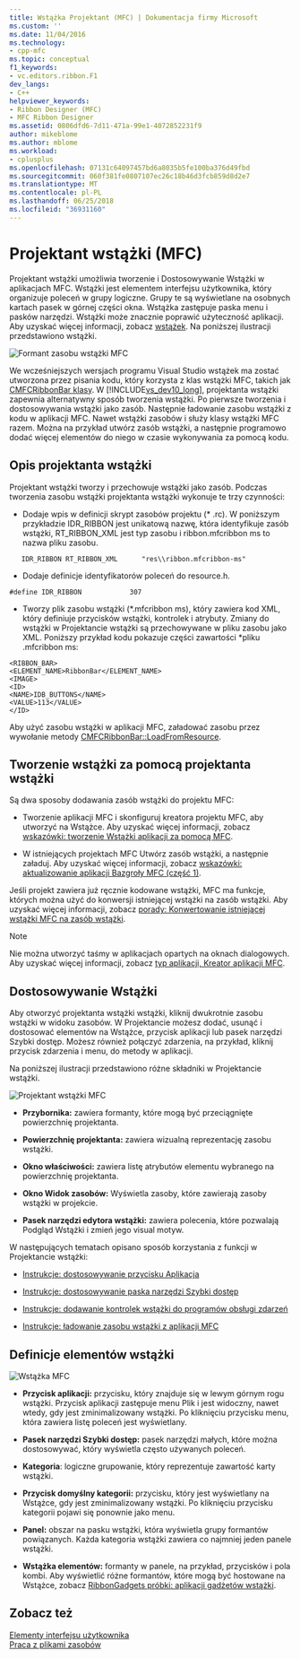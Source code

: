 ```yaml
---
title: Wstążka Projektant (MFC) | Dokumentacja firmy Microsoft
ms.custom: ''
ms.date: 11/04/2016
ms.technology:
- cpp-mfc
ms.topic: conceptual
f1_keywords:
- vc.editors.ribbon.F1
dev_langs:
- C++
helpviewer_keywords:
- Ribbon Designer (MFC)
- MFC Ribbon Designer
ms.assetid: 0806dfd6-7d11-471a-99e1-4072852231f9
author: mikeblome
ms.author: mblome
ms.workload:
- cplusplus
ms.openlocfilehash: 07131c64097457bd6a8035b5fe100ba376d49fbd
ms.sourcegitcommit: 060f381fe0807107ec26c18b46d3fcb859d8d2e7
ms.translationtype: MT
ms.contentlocale: pl-PL
ms.lasthandoff: 06/25/2018
ms.locfileid: "36931160"
---
```

# <a name="ribbon-designer-mfc"></a>Projektant wstążki (MFC)
Projektant wstążki umożliwia tworzenie i Dostosowywanie Wstążki w aplikacjach MFC. Wstążki jest elementem interfejsu użytkownika, który organizuje poleceń w grupy logiczne. Grupy te są wyświetlane na osobnych kartach pasek w górnej części okna. Wstążka zastępuje paska menu i pasków narzędzi. Wstążki może znacznie poprawić użyteczność aplikacji. Aby uzyskać więcej informacji, zobacz [wstążek](http://go.microsoft.com/fwlink/p/?linkid=129233). Na poniższej ilustracji przedstawiono wstążki.  
  
 ![Formant zasobu wstążki MFC](../mfc/media/ribbon_no_callouts.png "ribbon_no_callouts")  
  
 We wcześniejszych wersjach programu Visual Studio wstążek ma zostać utworzona przez pisania kodu, który korzysta z klas wstążki MFC, takich jak [CMFCRibbonBar klasy](../mfc/reference/cmfcribbonbar-class.md). W [!INCLUDE[vs_dev10_long](../build/includes/vs_dev10_long_md.md)], projektanta wstążki zapewnia alternatywny sposób tworzenia wstążki. Po pierwsze tworzenia i dostosowywania wstążki jako zasób. Następnie ładowanie zasobu wstążki z kodu w aplikacji MFC. Nawet wstążki zasobów i służy klasy wstążki MFC razem. Można na przykład utwórz zasób wstążki, a następnie programowo dodać więcej elementów do niego w czasie wykonywania za pomocą kodu.  
  
## <a name="understanding-the-ribbon-designer"></a>Opis projektanta wstążki  
 Projektant wstążki tworzy i przechowuje wstążki jako zasób. Podczas tworzenia zasobu wstążki projektanta wstążki wykonuje te trzy czynności:  
  
-   Dodaje wpis w definicji skrypt zasobów projektu (* .rc). W poniższym przykładzie IDR_RIBBON jest unikatową nazwę, która identyfikuje zasób wstążki, RT_RIBBON_XML jest typ zasobu i ribbon.mfcribbon ms to nazwa pliku zasobu.  
  
 ```  
    IDR_RIBBON RT_RIBBON_XML      "res\\ribbon.mfcribbon-ms"  
 ```  
  
-   Dodaje definicje identyfikatorów poleceń do resource.h.  
  
 ```  
 #define IDR_RIBBON            307  
 ```  
  
-   Tworzy plik zasobu wstążki (*.mfcribbon ms), który zawiera kod XML, który definiuje przycisków wstążki, kontrolek i atrybuty. Zmiany do wstążki w Projektancie wstążki są przechowywane w pliku zasobu jako XML. Poniższy przykład kodu pokazuje części zawartości \*pliku .mfcribbon ms:  
  
 ```  
 <RIBBON_BAR>  
 <ELEMENT_NAME>RibbonBar</ELEMENT_NAME>  
 <IMAGE>  
 <ID>  
 <NAME>IDB_BUTTONS</NAME>  
 <VALUE>113</VALUE>  
 </ID>   
 ```  
  
 Aby użyć zasobu wstążki w aplikacji MFC, załadować zasobu przez wywołanie metody [CMFCRibbonBar::LoadFromResource](../mfc/reference/cmfcribbonbar-class.md#loadfromresource).  
  
## <a name="creating-a-ribbon-by-using-the-ribbon-designer"></a>Tworzenie wstążki za pomocą projektanta wstążki  
 Są dwa sposoby dodawania zasób wstążki do projektu MFC:  
  
-   Tworzenie aplikacji MFC i skonfiguruj kreatora projektu MFC, aby utworzyć na Wstążce. Aby uzyskać więcej informacji, zobacz [wskazówki: tworzenie Wstążki aplikacji za pomocą MFC](../mfc/walkthrough-creating-a-ribbon-application-by-using-mfc.md).  
  
-   W istniejących projektach MFC Utwórz zasób wstążki, a następnie załaduj. Aby uzyskać więcej informacji, zobacz [wskazówki: aktualizowanie aplikacji Bazgroły MFC (część 1)](../mfc/walkthrough-updating-the-mfc-scribble-application-part-1.md).  
  
 Jeśli projekt zawiera już ręcznie kodowane wstążki, MFC ma funkcje, których można użyć do konwersji istniejącej wstążki na zasób wstążki. Aby uzyskać więcej informacji, zobacz [porady: Konwertowanie istniejącej wstążki MFC na zasób wstążki](../mfc/how-to-convert-an-existing-mfc-ribbon-to-a-ribbon-resource.md).  
  
> [!NOTE]
>  Nie można utworzyć taśmy w aplikacjach opartych na oknach dialogowych. Aby uzyskać więcej informacji, zobacz [typ aplikacji, Kreator aplikacji MFC](../mfc/reference/application-type-mfc-application-wizard.md).  
  
## <a name="customizing-ribbons"></a>Dostosowywanie Wstążki  
 Aby otworzyć projektanta wstążki wstążki, kliknij dwukrotnie zasobu wstążki w widoku zasobów. W Projektancie możesz dodać, usunąć i dostosować elementów na Wstążce, przycisk aplikacji lub pasek narzędzi Szybki dostęp. Możesz również połączyć zdarzenia, na przykład, kliknij przycisk zdarzenia i menu, do metody w aplikacji.  
  
 Na poniższej ilustracji przedstawiono różne składniki w Projektancie wstążki.  
  
 ![Projektant wstążki MFC](../mfc/media/ribbon_designer.png "ribbon_designer")  
  
- **Przybornika:** zawiera formanty, które mogą być przeciągnięte powierzchnię projektanta.  
  
- **Powierzchnię projektanta:** zawiera wizualną reprezentację zasobu wstążki.  
  
- **Okno właściwości:** zawiera listę atrybutów elementu wybranego na powierzchnię projektanta.  
  
- **Okno Widok zasobów:** Wyświetla zasoby, które zawierają zasoby wstążki w projekcie.  
  
- **Pasek narzędzi edytora wstążki:** zawiera polecenia, które pozwalają Podgląd Wstążki i zmień jego visual motyw.  
  
 W następujących tematach opisano sposób korzystania z funkcji w Projektancie wstążki:  
  
- [Instrukcje: dostosowywanie przycisku Aplikacja](../mfc/how-to-customize-the-application-button.md)  
  
- [Instrukcje: dostosowywanie paska narzędzi Szybki dostęp](../mfc/how-to-customize-the-quick-access-toolbar.md)  
  
- [Instrukcje: dodawanie kontrolek wstążki do programów obsługi zdarzeń](../mfc/how-to-add-ribbon-controls-and-event-handlers.md)  
  
- [Instrukcje: ładowanie zasobu wstążki z aplikacji MFC](../mfc/how-to-load-a-ribbon-resource-from-an-mfc-application.md)  
  
## <a name="definitions-of-ribbon-elements"></a>Definicje elementów wstążki  
 ![Wstążka MFC](../mfc/media/ribbon.png "wstążki")  
  
- **Przycisk aplikacji:** przycisku, który znajduje się w lewym górnym rogu wstążki. Przycisk aplikacji zastępuje menu Plik i jest widoczny, nawet wtedy, gdy jest zminimalizowany wstążki. Po kliknięciu przycisku menu, która zawiera listę poleceń jest wyświetlany.  
  
- **Pasek narzędzi Szybki dostęp:** pasek narzędzi małych, które można dostosowywać, który wyświetla często używanych poleceń.  
  
- **Kategoria**: logiczne grupowanie, który reprezentuje zawartość karty wstążki.  
  
- **Przycisk domyślny kategorii:** przycisku, który jest wyświetlany na Wstążce, gdy jest zminimalizowany wstążki. Po kliknięciu przycisku kategorii pojawi się ponownie jako menu.  
  
- **Panel:** obszar na pasku wstążki, która wyświetla grupy formantów powiązanych. Każda kategoria wstążki zawiera co najmniej jeden panele wstążki.  
  
- **Wstążka elementów:** formanty w panele, na przykład, przycisków i pola kombi. Aby wyświetlić różne formantów, które mogą być hostowane na Wstążce, zobacz [RibbonGadgets próbki: aplikacji gadżetów wstążki](../visual-cpp-samples.md).  
  
## <a name="see-also"></a>Zobacz też  
 [Elementy interfejsu użytkownika](../mfc/user-interface-elements-mfc.md)   
 [Praca z plikami zasobów](../windows/working-with-resource-files.md)

